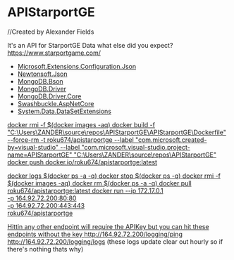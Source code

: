 # APIStarportGE
//Created by Alexander Fields 

It's an API for StarportGE Data what else did you expect?
https://www.starportgame.com/

<ul>
  <li><a href="https://www.nuget.org/packages/Microsoft.Extensions.Configuration.Json/7.0.0">Microsoft.Extensions.Configuration.Json</a></li>
  <li><a href="https://www.nuget.org/packages/Newtonsoft.Json/13.0.2">Newtonsoft.Json</a></li>
  <li><a href="https://www.nuget.org/packages/MongoDB.Bson/2.19.0">MongoDB.Bson</a></li>
  <li><a href="https://www.nuget.org/packages/MongoDB.Driver/2.19.0">MongoDB.Driver</a></li>
  <li><a href="https://www.nuget.org/packages/MongoDB.Driver.Core/2.19.0">MongoDB.Driver.Core</a></li>
  <li><a href="https://www.nuget.org/packages/Swashbuckle.AspNetCore/6.4.0/">Swashbuckle.AspNetCore</a></li>
  <li><a href="https://www.nuget.org/packages/System.Data.DataSetExtensions/4.5.0">System.Data.DataSetExtensions
</ul>

docker rmi -f $(docker images -aq)
docker build -f "C:\Users\ZANDER\source\repos\APIStarportGE\APIStarportGE\Dockerfile" --force-rm -t roku674/apistarportge  --label "com.microsoft.created-by=visual-studio" --label "com.microsoft.visual-studio.project-name=APIStarportGE" "C:\Users\ZANDER\source\repos\APIStarportGE" 
docker push docker.io/roku674/apistarportge:latest


docker logs $(docker ps -a -q)
docker stop $(docker ps -q)
docker rmi -f $(docker images -aq)
docker rm $(docker ps -a -q)
docker pull roku674/apistarportge:latest
docker run --ip 172.17.0.1 \
-p 164.92.72.200:80:80 \
-p 164.92.72.200:443:443 \
roku674/apistarportge

Hittin any other endpoint will require the APIKey but you can hit these endpoints without the key
http://164.92.72.200/logging/ping
http://164.92.72.200/logging/logs (these logs update clear out hourly so if there's nothing thats why)
